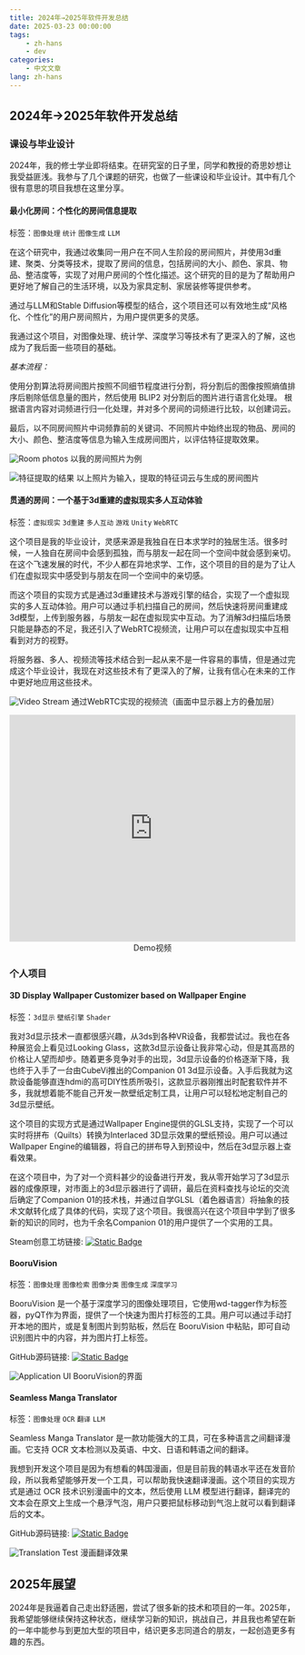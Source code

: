 ```yaml
---
title: 2024年→2025年软件开发总结
date: 2025-03-23 00:00:00
tags: 
    - zh-hans
    - dev
categories:
    - 中文文章
lang: zh-hans
---
```


## 2024年→2025年软件开发总结

### 课设与毕业设计

2024年，我的修士学业即将结束。在研究室的日子里，同学和教授的奇思妙想让我受益匪浅。我参与了几个课题的研究，也做了一些课设和毕业设计。其中有几个很有意思的项目我想在这里分享。

#### 最小化房间：个性化的房间信息提取
标签：`图像处理` `统计` `图像生成` `LLM`


在这个研究中，我通过收集同一用户在不同人生阶段的房间照片，并使用3d重建、聚类、分类等技术，提取了房间的信息，包括房间的大小、颜色、家具、物品、整洁度等，实现了对用户房间的个性化描述。这个研究的目的是为了帮助用户更好地了解自己的生活环境，以及为家具定制、家居装修等提供参考。

通过与LLM和Stable Diffusion等模型的结合，这个项目还可以有效地生成“风格化、个性化”的用户房间照片，为用户提供更多的灵感。

我通过这个项目，对图像处理、统计学、深度学习等技术有了更深入的了解，这也成为了我后面一些项目的基础。

*基本流程：*

使用分割算法将房间图片按照不同细节程度进行分割，将分割后的图像按照熵值排序后剔除低信息量的图片，然后使用 BLIP2 对分割后的图片进行语言化处理。 根据语言内容对词频进行归一化处理，并对多个房间的词频进行比较，以创建词云。

最后，以不同房间照片中词频靠前的关键词、不同照片中始终出现的物品、房间的大小、颜色、整洁度等信息为输入生成房间图片，以评估特征提取效果。

![Room photos](https://cdn.brightgames.top/md/20250324151604-2025-03-24-15-16-05.png)
以我的房间照片为例

![特征提取的结果](https://cdn.brightgames.top/md/20250324151737-2025-03-24-15-17-37.png)
以上照片为输入，提取的特征词云与生成的房间图片

#### 贯通的房间：一个基于3d重建的虚拟现实多人互动体验
标签：`虚拟现实` `3d重建` `多人互动` `游戏` `Unity` `WebRTC`

这个项目是我的毕业设计，灵感来源是我独自在日本求学时的独居生活。很多时候，一人独自在房间中会感到孤独，而与朋友一起在同一个空间中就会感到亲切。在这个飞速发展的时代，不少人都在异地求学、工作，这个项目的目的是为了让人们在虚拟现实中感受到与朋友在同一个空间中的亲切感。

而这个项目的实现方式是通过3d重建技术与游戏引擎的结合，实现了一个虚拟现实的多人互动体验。用户可以通过手机扫描自己的房间，然后快速将房间重建成3d模型，上传到服务器，与朋友一起在虚拟现实中互动。为了消解3d扫描后场景只能是静态的不足，我还引入了WebRTC视频流，让用户可以在虚拟现实中互相看到对方的视野。

将服务器、多人、视频流等技术结合到一起从来不是一件容易的事情，但是通过完成这个毕业设计，我现在对这些技术有了更深入的了解，让我有信心在未来的工作中更好地应用这些技术。

![Video Stream](https://cdn.brightgames.top/md/sc.renderTexture-2025-03-24-15-36-29.png)
通过WebRTC实现的视频流（画面中显示器上方的叠加层）

<div style="text-align: center;">
<iframe width="100%" height="400" src="https://www.youtube.com/embed/fDc7kcX9Hwk?si=GbUf4xMCz9M" title="YouTube video player" frameborder="0" allow="accelerometer; autoplay; clipboard-write; encrypted-media; gyroscope; picture-in-picture; web-share" referrerpolicy="strict-origin-when-cross-origin" allowfullscreen></iframe>
Demo视频
</div>

### 个人项目

#### 3D Display Wallpaper Customizer based on Wallpaper Engine

标签：`3d显示` `壁纸引擎` `Shader`

我对3d显示技术一直都很感兴趣，从3ds到各种VR设备，我都尝试过。我也在各种展览会上看见过Looking Glass，这款3d显示设备让我非常心动，但是其高昂的价格让人望而却步。随着更多竞争对手的出现，3d显示设备的价格逐渐下降，我也终于入手了一台由CubeVi推出的Companion 01 3d显示设备。入手后我就为这款设备能够直连hdmi的高可DIY性质所吸引，这款显示器刚推出时配套软件并不多，我就想着能不能自己开发一款壁纸定制工具，让用户可以轻松地定制自己的3d显示壁纸。

这个项目的实现方式是通过Wallpaper Engine提供的GLSL支持，实现了一个可以实时将拼布（Quilts）转换为Interlaced 3D显示效果的壁纸预设。用户可以通过Wallpaper Engine的编辑器，将自己的拼布导入到预设中，然后在3d显示器上查看效果。

在这个项目中，为了对一个资料甚少的设备进行开发，我从零开始学习了3d显示器的成像原理，对市面上的3d显示器进行了调研，最后在资料查找与论坛的交流后确定了Companion 01的技术栈，并通过自学GLSL（着色器语言）将抽象的技术文献转化成了具体的代码，实现了这个项目。我很高兴在这个项目中学到了很多新的知识的同时，也为千余名Companion 01的用户提供了一个实用的工具。


Steam创意工坊链接: [![Static Badge](https://img.shields.io/badge/Steam-Workshop-blue?logo=steam)](https://steamcommunity.com/sharedfiles/filedetails/?id=3373116860)

#### BooruVision

标签：`图像处理` `图像检索` `图像分类` `图像生成` `深度学习`

BooruVision 是一个基于深度学习的图像处理项目，它使用wd-tagger作为标签器，pyQT作为界面，提供了一个快速为图片打标签的工具。用户可以通过手动打开本地的图片，或是复制图片到剪贴板，然后在 BooruVision 中粘贴，即可自动识别图片中的内容，并为图片打上标签。

GitHub源码链接: [![Static Badge](https://img.shields.io/badge/Github-source-blue?logo=github)](https://github.com/MILES-FAN/booruvision)

![Application UI](https://cdn.brightgames.top/md/20250324154909-2025-03-24-15-49-09.png)
BooruVision的界面

#### Seamless Manga Translator

标签：`图像处理` `OCR` `翻译` `LLM`

Seamless Manga Translator 是一款功能强大的工具，可在多种语言之间翻译漫画。它支持 OCR 文本检测以及英语、中文、日语和韩语之间的翻译。

我想到开发这个项目是因为有想看的韩国漫画，但是目前我的韩语水平还在发音阶段，所以我希望能够开发一个工具，可以帮助我快速翻译漫画。这个项目的实现方式是通过 OCR 技术识别漫画中的文本，然后使用 LLM 模型进行翻译，翻译完的文本会在原文上生成一个悬浮气泡，用户只要把鼠标移动到气泡上就可以看到翻译后的文本。

GitHub源码链接: [![Static Badge](https://img.shields.io/badge/Github-source-blue?logo=github)](https://github.com/MILES-FAN/Seamless-Manga-Translator)

![Translation Test](https://cdn.brightgames.top/md/20250324155318-2025-03-24-15-53-18.png)
漫画翻译效果

## 2025年展望

2024年是我逼着自己走出舒适圈，尝试了很多新的技术和项目的一年。2025年，我希望能够继续保持这种状态，继续学习新的知识，挑战自己，并且我也希望在新的一年中能参与到更加大型的项目中，结识更多志同道合的朋友，一起创造更多有趣的东西。
